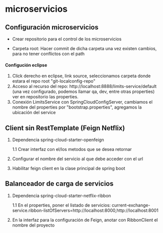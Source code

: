 # microservicios

## Configuración microservicios

- Crear repositorio para el control de los microservicios

- Carpeta root: Hacer commit de dicha carpeta una vez existen cambios, para no tener conflictos con el path
#### Configución eclipse
1. Click derecho en eclipse, link source, seleccionamos carpeta donde estara el repo root "git-localconfig-repo"
2. Acceso al recurso del repo: http://localhost:8888/limits-service/default (una vez configurado, podemos llamar qa, dev, entre otras properties) ver en repositorio las properties. 
3. Conexión LimitsService con SpringCloudConfigServer, cambiamos el nombre del properties por "bootstrap.properties", agregamos la ubicación del service

## Client sin RestTemplate (Feign Netflix)
1. Dependencia spring-cloud-starter-openfeign

    1.1 Crear interfaz con el/los metodos que se desea retornar
2. Configurar el nombre del servicio al que debe acceder con el url
3. Habilitar feign client en la clase principal de spring boot

## Balanceador de carga de servicios
1. Dependencia spring-cloud-starter-netflix-ribbon

    1.1 En el properties, poner el listado de servicios: current-exchange-service.ribbon-listOfServers=http://localhost:8000,http://localhost:8001 
2. En la interfaz para la configuración de Feign, anotar con RibbonClient el nombre del proyecto